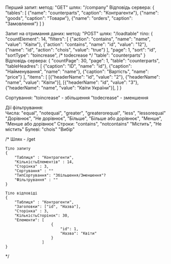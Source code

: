 Перший запит:
	метод: "GET"
	шлях:  "/company"
Відповідь сервера:
	{
		"tables": [
			{"name": "counterparts", "caption": "Контрагенти"},
			{"name": "goods", "caption": "Товари"},
			{"name": "orders", "caption": "Замовлення"}
		]
	}	



Запит на отримання даних:
	метод: "POST"
	шлях: "/loadtable"
	тіло: {
		"countElement": 14,
		"filters": [
			{"action": "contains", "name": "name", "value": "Квіти"},
			{"action": "contains", "name": "id", "value": "12"},
			{"name": "id", "action": "chois", "value": "true"}
			],
		"page": 1,
		"sort": "id",
		"sortType": "toincrease", /* todecrease */
		"table": "counterparts"
	}
Відповідь сервера:
	{
		"countPage": 30,
		"page": 1,
		"table": "counterparts",
		"tableHeadres": [
			{"caption": "ID", "name": "id"},
			{"caption": "Найменування", "name": "name"},
			{"caption": "Вартість", "name": "price"}
		],
		"items": [
			[{"headerName": "id", "value": "2"}, {"headerName": "name", "value": "Квіти"}],
			[{"headerName": "id", "value": "3"}, {"headerName": "name", "value": "Квіти України"}],
		]
	}

Сортування:
	"toincrease" - збільшення
	"todecrease" - зменшення

Дії фільтрування:	
	Числа: "equal", "notequal", "greater", "greaterorequal", "less", "lessorequal"
		   "Дорівнює", "Не дорівнює", "Більше", "Більше або дорівнює", "Менше", "Менше  або дорівнює"
	Строки: "contains", "notcontains"
			"Містить", "Не містить"
	Булеві: "chois"
			"Вибір"





/*
	Шлях - /get

	Тіло запиту
	{
		"Таблиця" : "Контрагенти",
		"КількістьЕлементів" : 14,
		"Сторінка" : 3,
		"Сортування" : ""
		"ТипСортування": "Збільшення/Зменшення"?
		"Фільтрування" : ""
	}

	Тіло відповіді 
	{
		"Таблиця" : "Контрагенти",
		"Заголовки": ["id", "Назва"],
		"Сторінка" : 3,
		"КількістьСторінок": 30,
		"Елементи": [
						{
							"id": 1,
							"Назва": "Квіти"
						}
					]
	}
*/